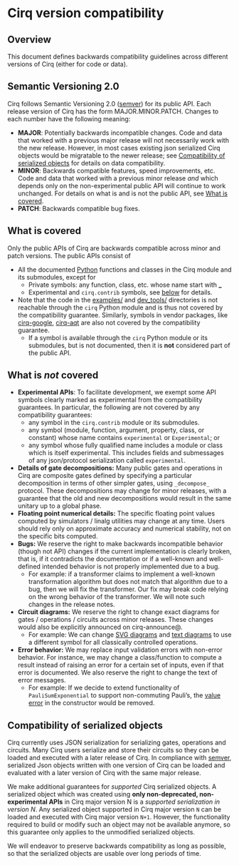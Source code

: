 # Cirq version compatibility

## Overview

This document defines backwards compatibility guidelines across different versions of Cirq (either for code or data).


## Semantic Versioning 2.0

Cirq follows Semantic Versioning 2.0 ([semver](http://semver.org/)) for its public API. Each release version of Cirq has the form MAJOR.MINOR.PATCH. Changes to each number have the following meaning:



*   **MAJOR**: Potentially backwards incompatible changes. Code and data that worked with a previous major release will not necessarily work with the new release. However, in most cases existing json serialized Cirq objects would be migratable to the newer release; see [Compatibility of serialized objects](#compatibility-of-serialized-objects) for details on data compatibility.
*   **MINOR**: Backwards compatible features, speed improvements, etc. Code and data that worked with a previous minor release _and_ which depends only on the non-experimental public API will continue to work unchanged. For details on what is and is not the public API, see [What is covered](#what-is-covered).
*   **PATCH**: Backwards compatible bug fixes.


## What is covered

Only the public APIs of Cirq are backwards compatible across minor and patch versions. The public APIs consist of



*   All the documented [Python](https://quantumai.google/reference/python/cirq/all_symbols) functions and classes in the Cirq module and its submodules, except for
    *   Private symbols: any function, class, etc. whose name start with **\_**
    *   Experimental and `cirq.contrib` symbols, see [below](#what-is-not-covered) for details.
*   Note that the code in the [examples/](https://github.com/quantumlib/Cirq/tree/master/examples) and [dev\_tools/](https://github.com/quantumlib/Cirq/tree/master/dev_tools) directories is not reachable through the `cirq` Python module and is thus not covered by the compatibility guarantee. Similarly, symbols in vendor packages, like [cirq-google](https://quantumai.google/reference/python/cirq_google/all_symbols), [cirq-aqt](https://quantumai.google/reference/python/cirq_aqt/all_symbols) are also not covered by the compatibility guarantee.
    *   If a symbol is available through the `cirq` Python module or its submodules, but is not documented, then it is **not** considered part of the public API.


## What is _not_ covered



*   **Experimental APIs**: To facilitate development, we exempt some API symbols clearly marked as experimental from the compatibility guarantees. In particular, the following are not covered by any compatibility guarantees:
    *   any symbol in the `cirq.contrib` module or its submodules.
    *   any symbol (module, function, argument, property, class, or constant) whose name contains `experimental` or `Experimental`; or
    *   any symbol whose fully qualified name includes a module or class which is itself experimental. This includes fields and submessages of any json/protocol serialization called `experimental`.
*   **Details of gate decompositions:** Many public gates and operations in Cirq are composite gates defined by specifying a particular decomposition in terms of other simpler gates, using `_decompose_` protocol. These decompositions may change for minor releases, with a guarantee that the old and new decompositions would result in the same unitary up to a global phase.
*   **Floating point numerical details:** The specific floating point values computed by simulators / linalg utilities may change at any time. Users should rely only on approximate accuracy and numerical stability, not on the specific bits computed.
*   **Bugs:** We reserve the right to make backwards incompatible behavior (though not API) changes if the current implementation is clearly broken, that is, if it contradicts the documentation or if a well-known and well-defined intended behavior is not properly implemented due to a bug.
    *   For example: if a transformer claims to implement a well-known transformation algorithm but does not match that algorithm due to a bug, then we will fix the transformer. Our fix may break code relying on the wrong behavior of the transformer. We will note such changes in the release notes.
*   **Circuit diagrams:** We reserve the right to change exact diagrams for gates / operations / circuits across minor releases. These changes would also be explicitly announced on cirq-announce@.
    *   For example: We can change [SVG diagrams](https://github.com/quantumlib/Cirq/issues/5689) and [text diagrams](https://github.com/quantumlib/Cirq/issues/5688) to use a different symbol for all classically controlled operations.
*   **Error behavior:** We may replace input validation errors with non-error behavior. For instance, we may change a class/function to compute a result instead of raising an error for a certain set of inputs, even if that error is documented. We also reserve the right to change the text of error messages.
    *   For example: If we decide to extend functionality of `PauliSumExponential` to support non-commuting Pauli’s, the [value error](https://github.com/quantumlib/Cirq/blob/e00767a2ef1233e82e9089cf3801a77e4cc3aea3/cirq-core/cirq/ops/pauli_sum_exponential.py#L53) in the constructor would be removed.


## Compatibility of serialized objects

Cirq currently uses JSON serialization for serializing gates, operations and circuits. Many Cirq users serialize and store their circuits so they can be loaded and executed with a later release of Cirq. In compliance with [semver](https://semver.org/), serialized Json objects written with one version of Cirq can be loaded and evaluated with a later version of Cirq with the same major release.

We make additional guarantees for _supported_ Cirq serialized objects. A serialized object which was created using **only non-deprecated, non-experimental APIs** in Cirq major version N is a _supported serialization in version N_. Any serialized object supported in Cirq major version `N` can be loaded and executed with Cirq major version `N+1`. However, the functionality required to build or modify such an object may not be available anymore, so this guarantee only applies to the unmodified serialized objects.

We will endeavor to preserve backwards compatibility as long as possible, so that the serialized objects are usable over long periods of time.